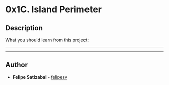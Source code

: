 # 0x1C. Island Perimeter

## Description
What you should learn from this project:

---
---

## Author
* **Felipe Satizabal** - [felipesv](https://github.com/felipesv)